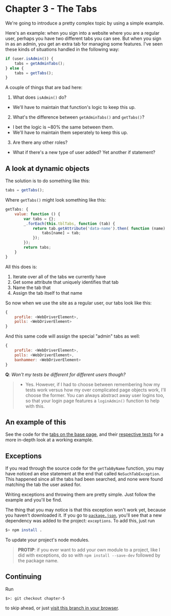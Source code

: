 # Chapter 3 - The Tabs

We're going to introduce a pretty complex topic by using a simple example.

Here's an example: when you sign into a website where you are a regular user, perhaps you have two different tabs you can see. But when you sign in as an admin, you get an extra tab for managing some features. I've seen these kinds of situations handled in the following way:

```javascript
if (user.isAdmin()) {
    tabs = getAdminTabs();
} else {
    tabs = getTabs();
}
```

A couple of things that are bad here:

1. What does `isAdmin()` do?
  - We'll have to maintain that function's logic to keep this up.
2. What's the difference between `getAdminTabs()` and `getTabs()`?
  - I bet the logic is ~80% the same between them.
  - We'll have to maintain them seperately to keep this up.
3. Are there any other roles?
  - What if there's a new type of user added? Yet another if statement?

## A look at dynamic objects

The solution is to do something like this:

```javascript
tabs = getTabs();
```

Where `getTabs()` might look something like this:

```javascript
getTabs: {
    value: function () {
        var tabs = {};
        _.forEach(this.tblTabs, function (tab) {
            return tab.getAttribute('data-name').then( function (name) {
                tabs[name] = tab;
            });
        });
        return tabs;
    }
}
```

All this does is:

1. Iterate over all of the tabs we currently have
2. Get some attribute that uniquely identifies that tab
3. Name the tab that
4. Assign the tab itself to that name

So now when we use the site as a regular user, our tabs look like this:

```javascript
{
    profile: <WebDriverElement>,
    polls: <WebDriverElement>
}
```

And this same code will assign the special "admin" tabs as well:

```javascript
{
    profile: <WebDriverElement>,
    polls: <WebDriverElement>,
    banhammer: <WebDriverElement>
}
```

**Q**: *Won't my tests be different for different users though?*
>  - Yes. However, if I had to choose between remembering how my tests work versus how my over complicated page objects work, I'll choose the former. You can always abstract away user logins too, so that your login page features a `loginAdmin()` function to help with this.

## An example of this

See the code for the [tabs on the base page](test/pages/Base.js), and their [respective tests](test/stories/tabs.js) for a more in-depth look at a working example.

## Exceptions

If you read through the source code for the `getTabByName` function, you may have noticed an else statement at the end that called `NoSuchTabException`. This happened since all the tabs had been searched, and none were found matching the tab the user asked for.

Writing exceptions and throwing them are pretty simple. Just follow the example and you'll be find.

The thing that you may notice is that this exception won't work yet, because you haven't downloaded it. If you go to [`package.json`](package.json), you'll see that a new dependency was added to the project: `exceptions`. To add this, just run

```bash
$> npm install .
```

To update your project's node modules.

>  **PROTIP**: if you ever want to add your own module to a project, like I did with exceptions, do so with `npm install --save-dev` followed by the package name.

## Continuing

Run

    $>: git checkout chapter-5

to skip ahead, or just [visit this branch in your browser](../chapter-5).
